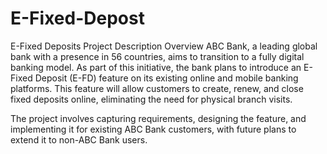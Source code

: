 # E-Fixed-Depost
E-Fixed Deposits Project Description
Overview
ABC Bank, a leading global bank with a presence in 56 countries, aims to transition to a fully digital banking model. As part of this initiative, the bank plans to introduce an E-Fixed Deposit (E-FD) feature on its existing online and mobile banking platforms. This feature will allow customers to create, renew, and close fixed deposits online, eliminating the need for physical branch visits.

The project involves capturing requirements, designing the feature, and implementing it for existing ABC Bank customers, with future plans to extend it to non-ABC Bank users.
